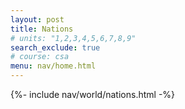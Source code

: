 ```yaml
---
layout: post 
title: Nations
# units: "1,2,3,4,5,6,7,8,9"
search_exclude: true
# course: csa
menu: nav/home.html
---
```


{%- include nav/world/nations.html -%}
